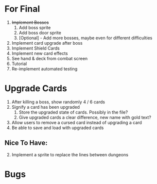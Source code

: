 # For Final
1. ~~Implement Bosses~~
   1. Add boss sprite
   2. Add boss door sprite
   3. [Optional] - Add more bosses, maybe even for different difficulties
2. Implement card upgrade after boss
3. Implement Shield Cards
4. Implement new card effects
5. See hand & deck from combat screen
6. Tutorial
7. Re-implement automated testing

# Upgrade Cards
1. After killing a boss, show randomly 4 / 6 cards
2. Signify a card has been upgraded
   1. Store the upgraded state of cards. Possibly in the file?
   2. Give upgraded cards a clear difference, new name with gold text?
3. Allow users to remove a cursed card instead of upgrading a card
4. Be able to save and load with upgraded cards

## Nice To Have:
2. Implement a sprite to replace the lines between dungeons

# Bugs
